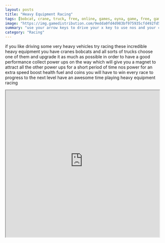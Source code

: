 ```yaml
---
layout: posts
title: "Heavy Equipment Racing"
tags: [bobcat, crane, truck, free, online, games, oyna, game, free, games, play, play, games]
image: "https://img.gamedistribution.com/9edda0fd4d983bf975935cfd492fd50b.jpg"
summary: "use your arrow keys to drive your x key to use nos and your c key for magnet  free online games oyna game free games play play games"
category: "Racing"
---
```


if you like driving some very heavy vehicles try racing these incredible heavy equipment you have cranes bobcats and all sorts of trucks choose one of them and upgrade it as much as possible in order to have a good performance collect power ups on the way which will give you a magnet to attract all the other power ups for a short period of time nos power for an extra speed boost health fuel and coins you will have to win every race to progress to the next level have an awesome time playing heavy equipment racing

<iframe width="100%" height="480px;" src="https://flash.gamedistribution.com?game=9edda0fd4d983bf975935cfd492fd50b"></iframe>